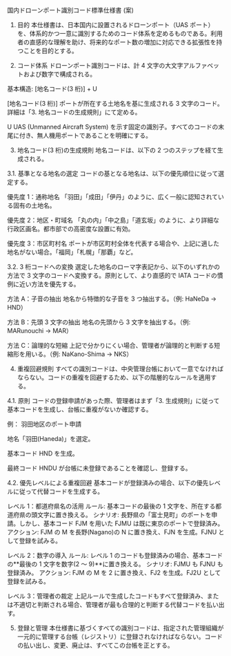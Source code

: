国内ドローンポート識別コード標準仕様書 (案)

1. 目的
   本仕様書は、日本国内に設置されるドローンポート（UAS ポート）を、体系的かつ一意に識別するためのコード体系を定めるものである。利用者の直感的な理解を助け、将来的なポート数の増加に対応できる拡張性を持つことを目的とする。

2. コード体系
   ドローンポート識別コードは、計 4 文字の大文字アルファベットおよび数字で構成される。

基本構造: [地名コード(3 桁)] + U

[地名コード(3 桁)]
ポートが所在する土地名を基に生成される 3 文字のコード。詳細は「3. 地名コードの生成規則」にて定める。

U
UAS (Unmanned Aircraft System) を示す固定の識別子。すべてのコードの末尾に付き、無人機用ポートであることを明確にする。

3. 地名コード(3 桁)の生成規則
   地名コードは、以下の 2 つのステップを経て生成される。

3.1. 基準となる地名の選定
コードの基となる地名は、以下の優先順位に従って選定する。

優先度 1：通称地名
「羽田」「成田」「伊丹」のように、広く一般に認知されている固有の土地名。

優先度 2：地区・町域名
「丸の内」「中之島」「道玄坂」のように、より詳細な行政区画名。都市部での高密度な設置に有効。

優先度 3：市区町村名
ポートが市区町村全体を代表する場合や、上記に適した地名がない場合。「福岡」「札幌」「那覇」など。

3.2. 3 桁コードへの変換
選定した地名のローマ字表記から、以下のいずれかの方法で 3 文字のコードへ変換する。原則として、より直感的で IATA コードの慣例に近い方法を優先する。

方法 A：子音の抽出
地名から特徴的な子音を 3 つ抽出する。（例: HaNeDa → HND）

方法 B：先頭 3 文字の抽出
地名の先頭から 3 文字を抽出する。（例: MARunouchi → MAR）

方法 C：論理的な短縮
上記で分かりにくい場合、管理者が論理的と判断する短縮形を用いる。（例: NaKano-Shima → NKS）

4. 重複回避規則
   すべての識別コードは、中央管理台帳において一意でなければならない。コードの重複を回避するため、以下の階層的なルールを適用する。

4.1. 原則
コードの登録申請があった際、管理者はまず「3. 生成規則」に従って基本コードを生成し、台帳に重複がないか確認する。

例： 羽田地区のポート申請

地名「羽田(Haneda)」を選定。

基本コード HND を生成。

最終コード HNDU が台帳に未登録であることを確認し、登録する。

4.2. 優先レベルによる重複回避
基本コードが登録済みの場合、以下の優先レベルに従って代替コードを生成する。

レベル 1：都道府県名の活用
ルール: 基本コードの最後の 1 文字を、所在する都道府県の頭文字に置き換える。
シナリオ: 長野県の「富士見町」のポートを申請。しかし、基本コード FJM を用いた FJMU は既に東京のポートで登録済み。
アクション: FJM の M を長野(Nagano)の N に置き換え、FJN を生成。FJNU として登録を試みる。

レベル 2：数字の導入
ルール: レベル 1 のコードも登録済みの場合、基本コードの**最後の 1 文字を数字(2 ～ 9)**に置き換える。
シナリオ: FJMU も FJNU も登録済み。
アクション: FJM の M を 2 に置き換え、FJ2 を生成。FJ2U として登録を試みる。

レベル 3：管理者の裁定
上記ルールで生成したコードもすべて登録済み、または不適切と判断される場合、管理者が最も合理的と判断する代替コードを払い出す。

5. 登録と管理
   本仕様書に基づくすべての識別コードは、指定された管理組織が一元的に管理する台帳（レジストリ）に登録されなければならない。コードの払い出し、変更、廃止は、すべてこの台帳を正とする。
